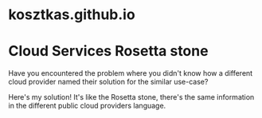 # kosztkas.github.io
# Cloud Services Rosetta stone

Have you encountered the problem where you didn't know how a different cloud provider named their solution for the similar use-case?

Here's my solution!
It's like the Rosetta stone, there's the same information in the different public cloud providers language.
